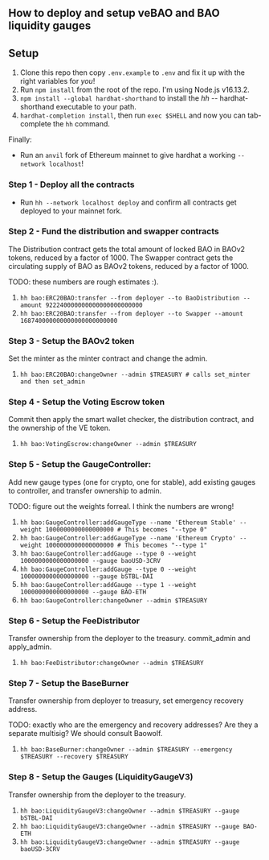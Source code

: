 ## How to deploy and setup veBAO and BAO liquidity gauges


## Setup

1. Clone this repo then copy `.env.example` to `.env` and fix it up with the right variables for *you*!
2. Run `npm install` from the root of the repo. I'm using Node.js v16.13.2.
3. `npm install --global hardhat-shorthand` to install the *hh* -- hardhat-shorthand executable to your path.
4. `hardhat-completion install`, then run `exec $SHELL` and now you can tab-complete the `hh` command.

Finally:

* Run an `anvil` fork of Ethereum mainnet to give hardhat a working `--network localhost`!


### Step 1 - Deploy all the contracts

* Run `hh --network localhost deploy` and confirm all contracts get deployed to your mainnet fork.


### Step 2 - Fund the distribution and swapper contracts

The Distribution contract gets the total amount of locked BAO in BAOv2 tokens,
reduced by a factor of 1000. The Swapper contract gets the circulating supply
of BAO as BAOv2 tokens, reduced by a factor of 1000.

TODO: these numbers are rough estimates :).

1. `hh bao:ERC20BAO:transfer --from deployer --to BaoDistribution --amount 922240000000000000000000000`
2. `hh bao:ERC20BAO:transfer --from deployer --to Swapper --amount 168740000000000000000000000`


### Step 3 - Setup the BAOv2 token

Set the minter as the minter contract and change the admin.

1. `hh bao:ERC20BAO:changeOwner --admin $TREASURY # calls set_minter and then set_admin`


### Step 4 - Setup the Voting Escrow token

Commit then apply the smart wallet checker, the distribution contract, and 
the ownership of the VE token.

1. `hh bao:VotingEscrow:changeOwner --admin $TREASURY`


### Step 5 - Setup the GaugeController:

Add new gauge types (one for crypto, one for stable), add existing gauges to 
controller, and transfer ownership to admin.

TODO: figure out the weights forreal. I think the numbers are wrong!

1. `hh bao:GaugeController:addGaugeType --name 'Ethereum Stable' --weight 1000000000000000000 # This becomes "--type 0"`
2. `hh bao:GaugeController:addGaugeType --name 'Ethereum Crypto' --weight 1000000000000000000 # This becomes "--type 1"`
3. `hh bao:GaugeController:addGauge --type 0 --weight 1000000000000000000 --gauge baoUSD-3CRV`
4. `hh bao:GaugeController:addGauge --type 0 --weight 1000000000000000000 --gauge bSTBL-DAI`
5. `hh bao:GaugeController:addGauge --type 1 --weight 1000000000000000000 --gauge BAO-ETH`
6. `hh bao:GaugeController:changeOwner --admin $TREASURY`


### Step 6 - Setup the FeeDistributor

Transfer ownership from the deployer to the treasury. commit_admin and 
apply_admin.

1. `hh bao:FeeDistributor:changeOwner --admin $TREASURY`


### Step 7 - Setup the BaseBurner

Transfer ownership from deployer to treasury, set emergency recovery address.

TODO: exactly who are the emergency and recovery addresses? Are they a separate multisig? We should consult Baowolf.

1. `hh bao:BaseBurner:changeOwner --admin $TREASURY --emergency $TREASURY --recovery $TREASURY`


### Step 8 - Setup the Gauges (LiquidityGaugeV3)

Transfer ownership from the deployer to the treasury.

1. `hh bao:LiquidityGaugeV3:changeOwner --admin $TREASURY --gauge bSTBL-DAI`
2. `hh bao:LiquidityGaugeV3:changeOwner --admin $TREASURY --gauge BAO-ETH`
3. `hh bao:LiquidityGaugeV3:changeOwner --admin $TREASURY --gauge baoUSD-3CRV`
